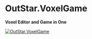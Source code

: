 # OutStar.VoxelGame 
**Voxel Editor and Game in One**

[![OutStar.VoxelGame](https://img.youtube.com/vi/IukFkQ030aY/0.jpg)](https://www.youtube.com/watch?v=IukFkQ030aY)
